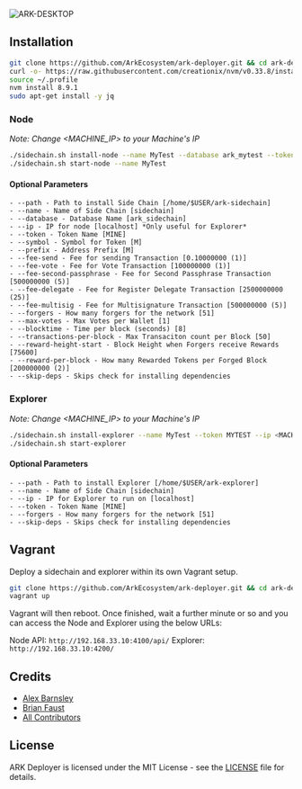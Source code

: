 ![ARK-DESKTOP](https://user-images.githubusercontent.com/8069294/35097070-78c0dc40-fc46-11e7-9bb0-ad36f7182f39.png)

## Installation

```bash
git clone https://github.com/ArkEcosystem/ark-deployer.git && cd ark-deployer
curl -o- https://raw.githubusercontent.com/creationix/nvm/v0.33.8/install.sh | bash
source ~/.profile
nvm install 8.9.1
sudo apt-get install -y jq
```

### Node

*Note: Change <MACHINE_IP> to your Machine's IP*

```bash
./sidechain.sh install-node --name MyTest --database ark_mytest --token MYTEST --symbol MT --ip <MACHINE_IP>
./sidechain.sh start-node --name MyTest
```

#### Optional Parameters

	- --path - Path to install Side Chain [/home/$USER/ark-sidechain]
	- --name - Name of Side Chain [sidechain]
	- --database - Database Name [ark_sidechain]
	- --ip - IP for node [localhost] *Only useful for Explorer*
	- --token - Token Name [MINE]
    - --symbol - Symbol for Token [M]
    - --prefix - Address Prefix [M]
    - --fee-send - Fee for sending Transaction [0.10000000 (1)]
    - --fee-vote - Fee for Vote Transaction [100000000 (1)]
    - --fee-second-passphrase - Fee for Second Passphrase Transaction [500000000 (5)]
    - --fee-delegate - Fee for Register Delegate Transaction [2500000000 (25)]
    - --fee-multisig - Fee for Multisignature Transaction [500000000 (5)]
    - --forgers - How many forgers for the network [51]
    - --max-votes - Max Votes per Wallet [1]
    - --blocktime - Time per block (seconds) [8]
    - --transactions-per-block - Max Transaciton count per Block [50]
    - --reward-height-start - Block Height when Forgers receive Rewards [75600]
    - --reward-per-block - How many Rewarded Tokens per Forged Block [200000000 (2)]
	- --skip-deps - Skips check for installing dependencies

### Explorer

*Note: Change <MACHINE_IP> to your Machine's IP*

```bash
./sidechain.sh install-explorer --name MyTest --token MYTEST --ip <MACHINE_IP>
./sidechain.sh start-explorer
```

#### Optional Parameters

	- --path - Path to install Explorer [/home/$USER/ark-explorer]
	- --name - Name of Side Chain [sidechain]
	- --ip - IP for Explorer to run on [localhost]
	- --token - Token Name [MINE]
    - --forgers - How many forgers for the network [51]
	- --skip-deps - Skips check for installing dependencies

## Vagrant

Deploy a sidechain and explorer within its own Vagrant setup.

```bash
git clone https://github.com/ArkEcosystem/ark-deployer.git && cd ark-deployer
vagrant up
```

Vagrant will then reboot. Once finished, wait a further minute or so and you can access the Node and Explorer using the below URLs:

Node API: `http://192.168.33.10:4100/api/`
Explorer: `http://192.168.33.10:4200/`

## Credits

- [Alex Barnsley](https://github.com/alexbarnsley)
- [Brian Faust](https://github.com/faustbrian)
- [All Contributors](../../contributors)

## License

ARK Deployer is licensed under the MIT License - see the [LICENSE](./LICENSE.md) file for details.
